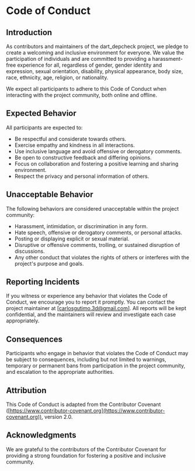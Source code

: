 # Code of Conduct

## Introduction

As contributors and maintainers of the dart_depcheck project, we pledge to create a welcoming and inclusive environment for everyone. We value the participation of individuals and are committed to providing a harassment-free experience for all, regardless of gender, gender identity and expression, sexual orientation, disability, physical appearance, body size, race, ethnicity, age, religion, or nationality.

We expect all participants to adhere to this Code of Conduct when interacting with the project community, both online and offline.

## Expected Behavior

All participants are expected to:

- Be respectful and considerate towards others.
- Exercise empathy and kindness in all interactions.
- Use inclusive language and avoid offensive or derogatory comments.
- Be open to constructive feedback and differing opinions.
- Focus on collaboration and fostering a positive learning and sharing environment.
- Respect the privacy and personal information of others.

## Unacceptable Behavior

The following behaviors are considered unacceptable within the project community:

- Harassment, intimidation, or discrimination in any form.
- Hate speech, offensive or derogatory comments, or personal attacks.
- Posting or displaying explicit or sexual material.
- Disruptive or offensive comments, trolling, or sustained disruption of discussions.
- Any other conduct that violates the rights of others or interferes with the project's purpose and goals.

## Reporting Incidents

If you witness or experience any behavior that violates the Code of Conduct, we encourage you to report it promptly. You can contact the project maintainer at [carlosgutimo.3d@gmail.com]. All reports will be kept confidential, and the maintainers will review and investigate each case appropriately.

## Consequences

Participants who engage in behavior that violates the Code of Conduct may be subject to consequences, including but not limited to warnings, temporary or permanent bans from participation in the project community, and escalation to the appropriate authorities.

## Attribution

This Code of Conduct is adapted from the Contributor Covenant ([https://www.contributor-covenant.org](https://www.contributor-covenant.org)), version 2.0.

## Acknowledgments

We are grateful to the contributors of the Contributor Covenant for providing a strong foundation for fostering a positive and inclusive community.
